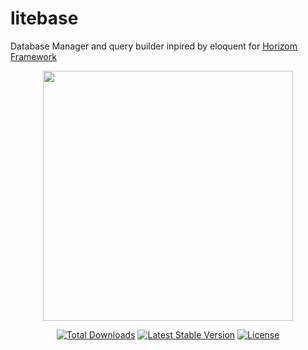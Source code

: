 # litebase
Database Manager and query builder inpired by eloquent for <a href='https://horizom.github.io/docs/framework' target="_blank">Horizom Framework</a>

<p align="center"><img src="https://horizom.github.io/img/horizom-logo-color.svg" width="400"></p>

<p align="center">
<a href="https://packagist.org/packages/hendricks/litebase"><img src="https://poser.pugx.org/hendricks/litebase/downloads" alt="Total Downloads"></a>
<a href="https://packagist.org/packages/hendricks/litebase"><img src="https://poser.pugx.org/hendricks/litebase/v" alt="Latest Stable Version"></a>
<a href="https://packagist.org/packages/hendricks/litebase"><img src="https://poser.pugx.org/hendricks/litebase/license" alt="License"></a>
</p>